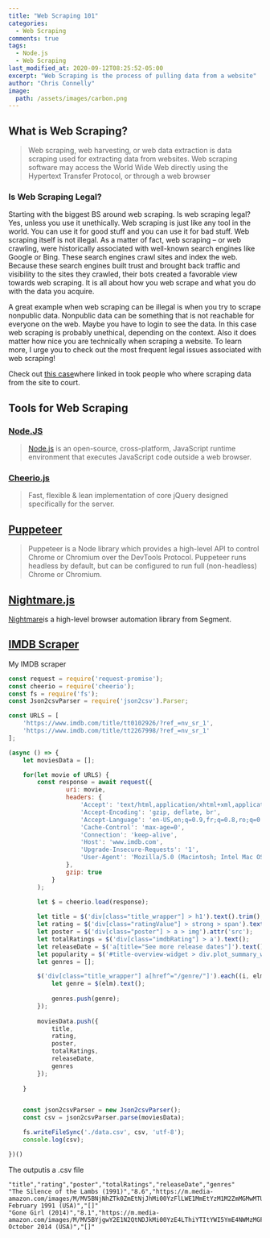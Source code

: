 ```yaml
---
title: "Web Scraping 101"
categories:
  - Web Scraping
comments: true
tags:
  - Node.js
  - Web Scraping
last_modified_at: 2020-09-12T08:25:52-05:00
excerpt: "Web Scraping is the process of pulling data from a website"
author: "Chris Connelly"
image:
  path: /assets/images/carbon.png
---
```


## What is Web Scraping?

> Web scraping, web harvesting, or web data extraction is data scraping used for extracting data from websites. Web scraping software may access the World Wide Web directly using the Hypertext Transfer Protocol, or through a web browser

### Is Web Scraping Legal?

Starting with the biggest BS around web scraping. Is web scraping legal? Yes, unless you use it unethically. Web scraping is just like any tool in the world. You can use it for good stuff and you can use it for bad stuff. Web scraping itself is not illegal. As a matter of fact, web scraping – or web crawling, were historically associated with well-known search engines like Google or Bing. These search engines crawl sites and index the web. Because these search engines built trust and brought back traffic and visibility to the sites they crawled, their bots created a favorable view towards web scraping. It is all about how you web scrape and what you do with the data you acquire.

A great example when web scraping can be illegal is when you try to scrape nonpublic data. Nonpublic data can be something that is not reachable for everyone on the web. Maybe you have to login to see the data. In this case web scraping is probably unethical, depending on the context. Also it does matter how nice you are technically when scraping a website. To learn more, I urge you to check out the most frequent legal issues associated with web scraping!

Check out [this case](https://digitalcommons.law.scu.edu/cgi/viewcontent.cgi?referer=https://benbernardblog.com/&httpsredir=1&article=2261&context=historical)where linked in took people who where scraping data from the site to court. 

## Tools for Web Scraping

### [Node.JS](https://nodejs.org/en/)

> [Node.js](https://nodejs.org/en/) is an open-source, cross-platform, JavaScript runtime environment that executes JavaScript code outside a web browser.

### [Cheerio.js](https://github.com/cheeriojs/cheerio)

> Fast, flexible & lean implementation of core jQuery designed specifically for the server.

## [Puppeteer](https://github.com/puppeteer/puppeteer)

> Puppeteer is a Node library which provides a high-level API to control Chrome or Chromium over the DevTools Protocol. Puppeteer runs headless by default, but can be configured to run full (non-headless) Chrome or Chromium.

## [Nightmare.js](https://github.com/segmentio/nightmare)

[Nightmare](https://github.com/segmentio/nightmare)is a high-level browser automation library from Segment.


## [IMDB Scraper](https://portfolio.chrisconnelly.dev/imdb-scraper-2)

My IMDB scraper

```javascript
const request = require('request-promise');
const cheerio = require('cheerio');
const fs = require('fs');
const Json2csvParser = require('json2csv').Parser;

const URLS = [
    'https://www.imdb.com/title/tt0102926/?ref_=nv_sr_1', 
    'https://www.imdb.com/title/tt2267998/?ref_=nv_sr_1'
];

(async () => {
    let moviesData = [];

    for(let movie of URLS) {
        const response = await request({
                uri: movie,
                headers: {
                    'Accept': 'text/html,application/xhtml+xml,application/xml;q=0.9,image/webp,image/apng,*/*;q=0.8',
                    'Accept-Encoding': 'gzip, deflate, br',
                    'Accept-Language': 'en-US,en;q=0.9,fr;q=0.8,ro;q=0.7,ru;q=0.6,la;q=0.5,pt;q=0.4,de;q=0.3',
                    'Cache-Control': 'max-age=0',
                    'Connection': 'keep-alive',
                    'Host': 'www.imdb.com',
                    'Upgrade-Insecure-Requests': '1',
                    'User-Agent': 'Mozilla/5.0 (Macintosh; Intel Mac OS X 10_12_6) AppleWebKit/537.36 (KHTML, like Gecko) Chrome/68.0.3440.106 Safari/537.36'
                },
                gzip: true
            }
        );

        let $ = cheerio.load(response);
           
        let title = $('div[class="title_wrapper"] > h1').text().trim();
        let rating = $('div[class="ratingValue"] > strong > span').text();
        let poster = $('div[class="poster"] > a > img').attr('src');
        let totalRatings = $('div[class="imdbRating"] > a').text();
        let releaseDate = $('a[title="See more release dates"]').text().trim();
        let popularity = $('#title-overview-widget > div.plot_summary_wrapper > div.titleReviewBar > div:nth-child(5) > div.titleReviewBarSubItem > div:nth-child(2) > span').text().trim();
        let genres = [];

        $('div[class="title_wrapper"] a[href^="/genre/"]').each((i, elm) => {
            let genre = $(elm).text();
            
            genres.push(genre);
        });
        
        moviesData.push({
            title,
            rating,
            poster,
            totalRatings,
            releaseDate,
            genres
        });
        
    }


    const json2csvParser = new Json2csvParser();
    const csv = json2csvParser.parse(moviesData);

    fs.writeFileSync('./data.csv', csv, 'utf-8');
    console.log(csv);

})()
```

The outputis a .csv file 

```csv
"title","rating","poster","totalRatings","releaseDate","genres"
"The Silence of the Lambs (1991)","8.6","https://m.media-amazon.com/images/M/MV5BNjNhZTk0ZmEtNjJhMi00YzFlLWE1MmEtYzM1M2ZmMGMwMTU4XkEyXkFqcGdeQXVyNjU0OTQ0OTY@._V1_UX182_CR0,0,182,268_AL_.jpg","1,081,528","14 February 1991 (USA)","[]"
"Gone Girl (2014)","8.1","https://m.media-amazon.com/images/M/MV5BYjgwY2E1N2QtNDJkMi00YzE4LThiYTItYWI5YmE4NWMzMGFhXkEyXkFqcGdeQXVyMjU3OTA4NzQ@._V1_UX182_CR0,0,182,268_AL_.jpg","727,309","3 October 2014 (USA)","[]"
```




